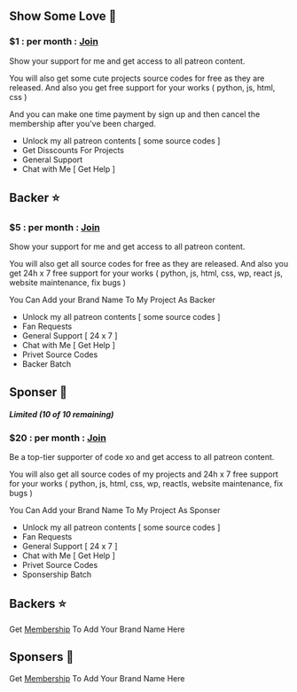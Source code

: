 ## Show Some Love 💖

### $1 : per month : [Join](https://www.patreon.com/join/codexo/checkout?rid=9038698)

Show your support for me and get access to all patreon content.

You will also get some cute projects source codes for free as they are released. And also you get free support for your works ( python, js, html, css )

And you can make one time payment by sign up and then cancel the membership after you've been charged.

- Unlock my all patreon contents [ some source codes ]
- Get Disscounts For Projects
- General Support
- Chat with Me [ Get Help ]

## Backer ⭐

### $5 : per month : [Join](https://www.patreon.com/join/codexo/checkout?rid=9038729)

Show your support for me and get access to all patreon content.

You will also get all source codes for free as they are released. And also you get 24h x 7 free support for your works ( python, js, html, css, wp, react js, website maintenance, fix bugs )

You Can Add your Brand Name To My Project As Backer

- Unlock my all patreon contents [ some source codes ]
- Fan Requests
- General Support [ 24 x 7 ]
- Chat with Me [ Get Help ]
- Privet Source Codes
- Backer Batch

## Sponser 💎
##### Limited (10 of 10 remaining)

### $20 : per month : [Join](https://www.patreon.com/join/codexo/checkout?rid=9038718)

Be a top-tier supporter of code xo and get access to all patreon content.

You will also get all source codes of my projects and 24h x 7 free support for your works ( python, js, html, css, wp, reactls, website maintenance, fix bugs )

You Can Add your Brand Name To My Project As Sponser

- Unlock my all patreon contents [ some source codes ]
- Fan Requests
- General Support [ 24 x 7 ]
- Chat with Me [ Get Help ]
- Privet Source Codes
- Sponsership Batch

## Backers ⭐

Get [Membership](https://www.patreon.com/codexo) To Add Your Brand Name Here

## Sponsers 💎

Get [Membership](https://www.patreon.com/codexo) To Add Your Brand Name Here
